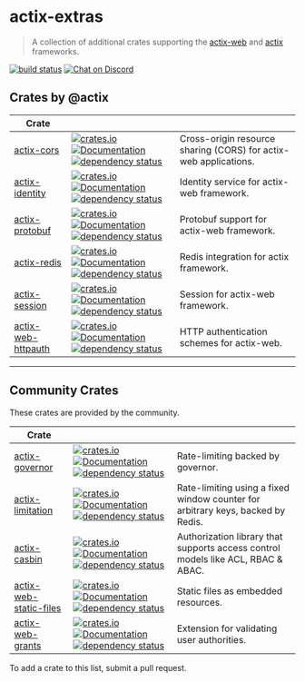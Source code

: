 # actix-extras

> A collection of additional crates supporting the [actix-web] and [actix] frameworks.

[![build status](https://github.com/actix/actix-extras/workflows/CI%20%28Linux%29/badge.svg?branch=master&event=push)](https://github.com/actix/actix-extras/actions)
[![Chat on Discord](https://img.shields.io/discord/771444961383153695?label=chat&logo=discord)](https://discord.gg/5Ux4QGChWc)

## Crates by @actix

| Crate                |                                                                                                                                                                                                                                                                                                                                                                     |                                                                  |
| -------------------- | ------------------------------------------------------------------------------------------------------------------------------------------------------------------------------------------------------------------------------------------------------------------------------------------------------------------------------------------------------------------- | ---------------------------------------------------------------- |
| [actix-cors]         | [![crates.io](https://img.shields.io/crates/v/actix-cors?label=latest)](https://crates.io/crates/actix-cors) [![Documentation](https://docs.rs/actix-cors/badge.svg)](https://docs.rs/actix-cors) [![dependency status](https://deps.rs/crate/actix-cors/0.5.4/status.svg)](https://deps.rs/crate/actix-cors/0.5.4)                                                 | Cross-origin resource sharing (CORS) for actix-web applications. |
| [actix-identity]     | [![crates.io](https://img.shields.io/crates/v/actix-identity?label=latest)](https://crates.io/crates/actix-identity) [![Documentation](https://docs.rs/actix-identity/badge.svg)](https://docs.rs/actix-identity) [![dependency status](https://deps.rs/crate/actix-identity/0.3.1/status.svg)](https://deps.rs/crate/actix-identity/0.3.1)                         | Identity service for actix-web framework.                        |
| [actix-protobuf]     | [![crates.io](https://img.shields.io/crates/v/actix-protobuf?label=latest)](https://crates.io/crates/actix-protobuf) [![Documentation](https://docs.rs/actix-protobuf/badge.svg)](https://docs.rs/actix-protobuf) [![dependency status](https://deps.rs/crate/actix-protobuf/0.6.0/status.svg)](https://deps.rs/crate/actix-protobuf/0.6.0)                         | Protobuf support for actix-web framework.                        |
| [actix-redis]        | [![crates.io](https://img.shields.io/crates/v/actix-redis?label=latest)](https://crates.io/crates/actix-redis) [![Documentation](https://docs.rs/actix-redis/badge.svg)](https://docs.rs/actix-redis) [![dependency status](https://deps.rs/crate/actix-redis/0.9.1/status.svg)](https://deps.rs/crate/actix-redis/0.9.1)                                           | Redis integration for actix framework.                           |
| [actix-session]      | [![crates.io](https://img.shields.io/crates/v/actix-session?label=latest)](https://crates.io/crates/actix-session) [![Documentation](https://docs.rs/actix-session/badge.svg)](https://docs.rs/actix-session) [![dependency status](https://deps.rs/crate/actix-session/0.4.0/status.svg)](https://deps.rs/crate/actix-session/0.4.0)                               | Session for actix-web framework.                                 |
| [actix-web-httpauth] | [![crates.io](https://img.shields.io/crates/v/actix-web-httpauth?label=latest)](https://crates.io/crates/actix-web-httpauth) [![Documentation](https://docs.rs/actix-web-httpauth/badge.svg)](https://docs.rs/actix-web-httpauth) [![dependency status](https://deps.rs/crate/actix-web-httpauth/0.5.0/status.svg)](https://deps.rs/crate/actix-web-httpauth/0.5.0) | HTTP authentication schemes for actix-web.                       |

---

## Community Crates

These crates are provided by the community.

| Crate                    |                                                                                                                                                                                                                                                                                                                                                                                             |                                                                                  |
| ------------------------ | ------------------------------------------------------------------------------------------------------------------------------------------------------------------------------------------------------------------------------------------------------------------------------------------------------------------------------------------------------------------------------------------- | -------------------------------------------------------------------------------- |
| [actix-governor]         | [![crates.io](https://img.shields.io/crates/v/actix-governor?label=latest)](https://crates.io/crates/actix-governor) [![Documentation](https://docs.rs/actix-governor/badge.svg)](https://docs.rs/actix-governor) [![dependency status](https://deps.rs/crate/actix-governor/0.2.4/status.svg)](https://deps.rs/crate/actix-governor/0.2.4)                                                 | Rate-limiting backed by governor.                                                |
| [actix-limitation]       | [![crates.io](https://img.shields.io/crates/v/actix-limitation?label=latest)](https://crates.io/crates/actix-limitation) [![Documentation](https://docs.rs/actix-limitation/badge.svg)](https://docs.rs/actix-limitation) [![dependency status](https://deps.rs/crate/actix-limitation/0.1.4/status.svg)](https://deps.rs/crate/actix-limitation/0.1.4)                                     | Rate-limiting using a fixed window counter for arbitrary keys, backed by Redis.  |
| [actix-casbin]           | [![crates.io](https://img.shields.io/crates/v/actix-casbin?label=latest)](https://crates.io/crates/actix-casbin) [![Documentation](https://docs.rs/actix-casbin/badge.svg)](https://docs.rs/actix-casbin) [![dependency status](https://deps.rs/crate/actix-casbin/0.4.2/status.svg)](https://deps.rs/crate/actix-casbin/0.4.2)                                                             | Authorization library that supports access control models like ACL, RBAC & ABAC. |
| [actix-web-static-files] | [![crates.io](https://img.shields.io/crates/v/actix-web-static-files?label=latest)](https://crates.io/crates/actix-web-static-files) [![Documentation](https://docs.rs/actix-web-static-files/badge.svg)](https://docs.rs/actix-web-static-files) [![dependency status](https://deps.rs/crate/actix-web-static-files/3.0.5/status.svg)](https://deps.rs/crate/actix-web-static-files/3.0.5) | Static files as embedded resources.                                              |
| [actix-web-grants]       | [![crates.io](https://img.shields.io/crates/v/actix-web-grants?label=latest)](https://crates.io/crates/actix-web-grants) [![Documentation](https://docs.rs/actix-web-grants/badge.svg)](https://docs.rs/actix-web-grants) [![dependency status](https://deps.rs/crate/actix-web-grants/2.0.1/status.svg)](https://deps.rs/crate/actix-web-grants)                                           | Extension for validating user authorities.                                       |

To add a crate to this list, submit a pull request.

<!-- REFERENCES -->

[actix]: https://github.com/actix/actix
[actix-web]: https://github.com/actix/actix-web
[actix-extras]: https://github.com/actix/actix-extras
[actix-cors]: actix-cors
[actix-identity]: actix-identity
[actix-protobuf]: actix-protobuf
[actix-redis]: actix-redis
[actix-session]: actix-session
[actix-web-httpauth]: actix-web-httpauth
[actix-limitation]: https://crates.io/crates/actix-limitation
[actix-casbin]: https://github.com/casbin-rs/actix-casbin
[actix-web-static-files]: https://github.com/kilork/actix-web-static-files
[actix-web-grants]: https://github.com/DDtKey/actix-web-grants
[actix-governor]: https://github.com/AaronErhardt/actix-governor
